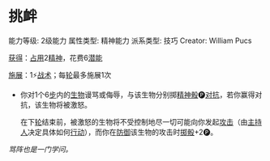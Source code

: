 # 挑衅

能力等级: 2级能力
属性类型: 精神能力
派系类型: 技巧
Creator: William Pucs

<aside>

[获得](https://www.notion.so/1b3d619a067b8027ba38e2c1caf9d84b?pvs=21)：[占用](https://www.notion.so/1b3d619a067b8028a794de6ceed96ec0?pvs=21)2[精神](https://www.notion.so/1b3d619a067b800a8da5d96dd60be2b1?pvs=21)，花费6[潜能](https://www.notion.so/1b3d619a067b80c2bdb4c721adc30021?pvs=21)

</aside>

<aside>

[施展](https://www.notion.so/1b3d619a067b80f38dccf027f026b32f?pvs=21)：1⚡️[战术](https://www.notion.so/1b3d619a067b8051b6eaffd160aee01c?pvs=21)；每[轮](https://www.notion.so/1b3d619a067b80aeb62df5a99bfb8a82?pvs=21)最多施展1次

- 你对1个6[步](https://www.notion.so/1b3d619a067b800fb1cfe9f0ef45b9ef?pvs=21)内的[生物](https://www.notion.so/1b3d619a067b80d0bbe1d113bf20ff1f?pvs=21)谩骂或侮辱，与该生物分别掷[精神骰](https://www.notion.so/1b3d619a067b80a8a9ffef3e0057db9d?pvs=21)🅟[对抗](https://www.notion.so/1b3d619a067b80aa97d4c2a5907023af?pvs=21)，若你赢得对抗，该生物将被激怒。
    
    在下[轮](https://www.notion.so/1b3d619a067b80aeb62df5a99bfb8a82?pvs=21)结束前，被激怒的生物将不受控制地尽一切可能向你发起[攻击](https://www.notion.so/1b5d619a067b80ab8482e091a267f3f3?pvs=21)（由[主持人](https://www.notion.so/1b3d619a067b80c9ad40cd30502c5e9f?pvs=21)决定具体如何[行动](https://www.notion.so/1b5d619a067b80358481f4e8946e320c?pvs=21)），而你在[防御](https://www.notion.so/1b4d619a067b80c1b469edf3fc8d5ea0?pvs=21)该生物的攻击时[掷骰](https://www.notion.so/1b3d619a067b80f89c53e38483e535c4?pvs=21)+2🅟。
    
</aside>

*骂阵也是一门学问。*